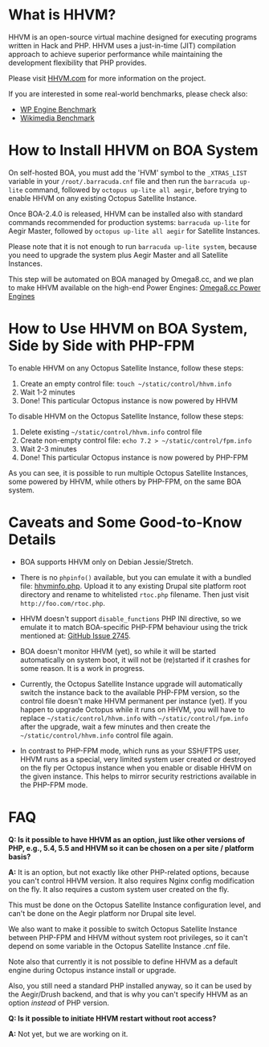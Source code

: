 # What is HHVM?

HHVM is an open-source virtual machine designed for executing programs written in Hack and PHP. HHVM uses a just-in-time (JIT) compilation approach to achieve superior performance while maintaining the development flexibility that PHP provides.

Please visit [HHVM.com](http://hhvm.com) for more information on the project.

If you are interested in some real-world benchmarks, please check also:

- [WP Engine Benchmark](http://wpengine.com/2014/11/19/hhvm-project-mercury/)
- [Wikimedia Benchmark](http://blog.wikimedia.org/2014/12/29/how-we-made-editing-wikipedia-twice-as-fast/)

# How to Install HHVM on BOA System

On self-hosted BOA, you must add the 'HVM' symbol to the `_XTRAS_LIST` variable in your `/root/.barracuda.cnf` file and then run the `barracuda up-lite` command, followed by `octopus up-lite all aegir`, before trying to enable HHVM on any existing Octopus Satellite Instance.

Once BOA-2.4.0 is released, HHVM can be installed also with standard commands recommended for production systems: `barracuda up-lite` for Aegir Master, followed by `octopus up-lite all aegir` for Satellite Instances.

Please note that it is not enough to run `barracuda up-lite system`, because you need to upgrade the system plus Aegir Master and all Satellite Instances.

This step will be automated on BOA managed by Omega8.cc, and we plan to make HHVM available on the high-end Power Engines: [Omega8.cc Power Engines](https://omega8.cc/power)

# How to Use HHVM on BOA System, Side by Side with PHP-FPM

To enable HHVM on any Octopus Satellite Instance, follow these steps:

1. Create an empty control file: `touch ~/static/control/hhvm.info`
2. Wait 1-2 minutes
3. Done! This particular Octopus instance is now powered by HHVM

To disable HHVM on the Octopus Satellite Instance, follow these steps:

1. Delete existing `~/static/control/hhvm.info` control file
2. Create non-empty control file: `echo 7.2 > ~/static/control/fpm.info`
3. Wait 2-3 minutes
4. Done! This particular Octopus instance is now powered by PHP-FPM

As you can see, it is possible to run multiple Octopus Satellite Instances, some powered by HHVM, while others by PHP-FPM, on the same BOA system.

# Caveats and Some Good-to-Know Details

- BOA supports HHVM only on Debian Jessie/Stretch.

- There is no `phpinfo()` available, but you can emulate it with a bundled file: [hhvminfo.php](https://github.com/omega8cc/boa/blob/master/aegir/conf/hhvm/view/hhvminfo.php). Upload it to any existing Drupal site platform root directory and rename to whitelisted `rtoc.php` filename. Then just visit `http://foo.com/rtoc.php`.

- HHVM doesn't support `disable_functions` PHP INI directive, so we emulate it to match BOA-specific PHP-FPM behaviour using the trick mentioned at: [GitHub Issue 2745](https://github.com/facebook/hhvm/issues/2745#issuecomment-47134544).

- BOA doesn't monitor HHVM (yet), so while it will be started automatically on system boot, it will not be (re)started if it crashes for some reason. It is a work in progress.

- Currently, the Octopus Satellite Instance upgrade will automatically switch the instance back to the available PHP-FPM version, so the control file doesn't make HHVM permanent per instance (yet). If you happen to upgrade Octopus while it runs on HHVM, you will have to replace `~/static/control/hhvm.info` with `~/static/control/fpm.info` after the upgrade, wait a few minutes and then create the `~/static/control/hhvm.info` control file again.

- In contrast to PHP-FPM mode, which runs as your SSH/FTPS user, HHVM runs as a special, very limited system user created or destroyed on the fly per Octopus instance when you enable or disable HHVM on the given instance. This helps to mirror security restrictions available in the PHP-FPM mode.

# FAQ

**Q: Is it possible to have HHVM as an option, just like other versions of PHP, e.g., 5.4, 5.5 and HHVM so it can be chosen on a per site / platform basis?**

**A:** It is an option, but not exactly like other PHP-related options, because you can't control HHVM version. It also requires Nginx config modification on the fly. It also requires a custom system user created on the fly.

This must be done on the Octopus Satellite Instance configuration level, and can't be done on the Aegir platform nor Drupal site level.

We also want to make it possible to switch Octopus Satellite Instance between PHP-FPM and HHVM without system root privileges, so it can't depend on some variable in the Octopus Satellite Instance .cnf file.

Note also that currently it is not possible to define HHVM as a default engine during Octopus instance install or upgrade.

Also, you still need a standard PHP installed anyway, so it can be used by the Aegir/Drush backend, and that is why you can't specify HHVM as an option *instead* of PHP version.

**Q: Is it possible to initiate HHVM restart without root access?**

**A:** Not yet, but we are working on it.
